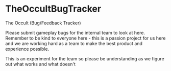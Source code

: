 # TheOccultBugTracker
The Occult (Bug/Feedback Tracker)

Please submit gameplay bugs for the internal team to look at here. Remember to be kind to everyone here - this is a passion project for us here and we are working hard as a team to make the best product and experience possible.

This is an experiment for the team so please be understanding as we figure out what works and what doesn't
